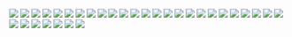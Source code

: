 [![](Atari8man_3dfx_%20Voodoo_5500.png)](https://github.com/ivop/rc-archive/raw/master/Atari8man/Atari8man_3dfx_%20Voodoo_5500.xex)
[![](Atari8man_3dfx.png)](https://github.com/ivop/rc-archive/raw/master/Atari8man/Atari8man_3dfx.xex)
[![](Atari8man_AI_bot_black.png)](https://github.com/ivop/rc-archive/raw/master/Atari8man/Atari8man_AI_bot_black.xex)
[![](Atari8man_Alien_abduction.png)](https://github.com/ivop/rc-archive/raw/master/Atari8man/Atari8man_Alien_abduction.xex)
[![](Atari8man_artificial%20intelligence.png)](https://github.com/ivop/rc-archive/raw/master/Atari8man/Atari8man_artificial%20intelligence.xex)
[![](Atari8man_Atari_Blue.png)](https://github.com/ivop/rc-archive/raw/master/Atari8man/Atari8man_Atari_Blue.xex)
[![](Atari8man_Atari_color.png)](https://github.com/ivop/rc-archive/raw/master/Atari8man/Atari8man_Atari_color.xex)
[![](Atari8man_Bitcoin1.png)](https://github.com/ivop/rc-archive/raw/master/Atari8man/Atari8man_Bitcoin1.xex)
[![](Atari8man_Capital.png)](https://github.com/ivop/rc-archive/raw/master/Atari8man/Atari8man_Capital.xex)
[![](Atari8man_Denarius.png)](https://github.com/ivop/rc-archive/raw/master/Atari8man/Atari8man_Denarius.xex)
[![](Atari8man_Dragon.png)](https://github.com/ivop/rc-archive/raw/master/Atari8man/Atari8man_Dragon.xex)
[![](Atari8man_GODS.png)](https://github.com/ivop/rc-archive/raw/master/Atari8man/Atari8man_GODS.xex)
[![](Atari8man_Golden_Chalice_fix.png)](https://github.com/ivop/rc-archive/raw/master/Atari8man/Atari8man_Golden_Chalice_fix.xex)
[![](Atari8man_Golden_Chalice_with%20dithering_fix.png)](https://github.com/ivop/rc-archive/raw/master/Atari8man/Atari8man_Golden_Chalice_with%20dithering_fix.xex)
[![](Atari8man_Golden%20Chalice.png)](https://github.com/ivop/rc-archive/raw/master/Atari8man/Atari8man_Golden%20Chalice.xex)
[![](Atari8man_Medusa.png)](https://github.com/ivop/rc-archive/raw/master/Atari8man/Atari8man_Medusa.xex)
[![](Atari8man_MOS_6502.png)](https://github.com/ivop/rc-archive/raw/master/Atari8man/Atari8man_MOS_6502.xex)
[![](Atari8man_Mushroom.png)](https://github.com/ivop/rc-archive/raw/master/Atari8man/Atari8man_Mushroom.xex)
[![](Atari8man_Nefertari.png)](https://github.com/ivop/rc-archive/raw/master/Atari8man/Atari8man_Nefertari.xex)
[![](Atari8man_Nvidia_HQ.png)](https://github.com/ivop/rc-archive/raw/master/Atari8man/Atari8man_Nvidia_HQ.xex)
[![](Atari8man_Owl.png)](https://github.com/ivop/rc-archive/raw/master/Atari8man/Atari8man_Owl.xex)
[![](Atari8man_Pumpkins.png)](https://github.com/ivop/rc-archive/raw/master/Atari8man/Atari8man_Pumpkins.xex)
[![](Atari8man_Quake.png)](https://github.com/ivop/rc-archive/raw/master/Atari8man/Atari8man_Quake.xex)
[![](Atari8man_Raytrace_1.png)](https://github.com/ivop/rc-archive/raw/master/Atari8man/Atari8man_Raytrace_1.xex)
[![](Atari8man_Raytrace_3.png)](https://github.com/ivop/rc-archive/raw/master/Atari8man/Atari8man_Raytrace_3.xex)
[![](Atari8man_Reflection_RT.png)](https://github.com/ivop/rc-archive/raw/master/Atari8man/Atari8man_Reflection_RT.xex)
[![](Atari8man_Roman%20centurion.png)](https://github.com/ivop/rc-archive/raw/master/Atari8man/Atari8man_Roman%20centurion.xex)
[![](Atari8man_Skull.png)](https://github.com/ivop/rc-archive/raw/master/Atari8man/Atari8man_Skull.xex)
[![](Atari8man_SONY_VR.png)](https://github.com/ivop/rc-archive/raw/master/Atari8man/Atari8man_SONY_VR.xex)
[![](Atari8man_The_ARK_of_the_COVENANT.png)](https://github.com/ivop/rc-archive/raw/master/Atari8man/Atari8man_The_ARK_of_the_COVENANT.xex)
[![](Atari8man_Tut.png)](https://github.com/ivop/rc-archive/raw/master/Atari8man/Atari8man_Tut.xex)
[![](Atari8man_UScoin.png)](https://github.com/ivop/rc-archive/raw/master/Atari8man/Atari8man_UScoin.xex)
